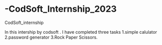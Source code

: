 # -CodSoft_Internship_2023
 CodSoft_internship

 In this intership by codsoft . I have completed three tasks 
 1.simple calulator
 2.password generator
 3.Rock Paper Scissors.
